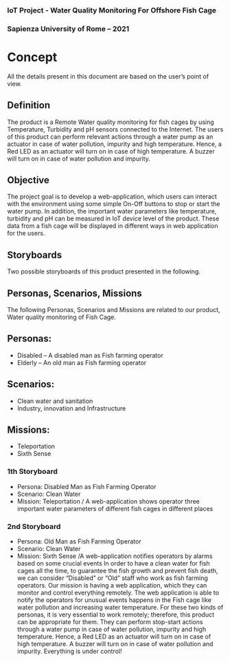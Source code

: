 ### IoT Project - Water Quality Monitoring For Offshore Fish Cage

### Sapienza University of Rome – 2021

# Concept

All the details present in this document are based on the user’s point of view.

## Definition

The product is a Remote Water quality monitoring for fish cages by using Temperature, Turbidity and pH
sensors connected to the Internet. The users of this product can perform relevant actions through a
water pump as an actuator in case of water pollution, impurity and high temperature. Hence, a Red LED
as an actuator will turn on in case of high temperature. A buzzer will turn on in case of water pollution
and impurity.

## Objective

The project goal is to develop a web-application, which users can interact with the environment using
some simple On-Off buttons to stop or start the water pump. In addition, the important water
parameters like temperature, turbidity and pH can be measured in IoT device level of the product. These
data from a fish cage will be displayed in different ways in web application for the users.

## Storyboards

Two possible storyboards of this product presented in the following.

## Personas, Scenarios, Missions

The following Personas, Scenarios and Missions are related to our product, Water quality monitoring of
Fish Cage.

## Personas:

- Disabled – A disabled man as Fish farming operator
- Elderly – An old man as Fish farming operator

## Scenarios:

- Clean water and sanitation
- Industry, innovation and Infrastructure

## Missions:

- Teleportation
- Sixth Sense

### 1th Storyboard

- Persona: Disabled Man as Fish Farming Operator
- Scenario: Clean Water
- Mission: Teleportation / A web-application shows operator three important water parameters of different fish cages in different places

### 2nd Storyboard

- Persona: Old Man as Fish Farming Operator
- Scenario: Clean Water
- Mission: Sixth Sense /A web-application notifies operators by alarms based on some crucial events
  In order to have a clean water for fish cages all the time, to guarantee the fish growth and prevent fish
  death, we can consider “Disabled” or “Old” staff who work as fish farming operators. Our mission is
  having a web application, which they can monitor and control everything remotely. The web application
  is able to notify the operators for unusual events happens in the Fish cage like water pollution and
  increasing water temperature. For these two kinds of personas, it is very essential to work remotely;
  therefore, this product can be appropriate for them. They can perform stop-start actions through a
  water pump in case of water pollution, impurity and high temperature. Hence, a Red LED as an actuator
  will turn on in case of high temperature. A buzzer will turn on in case of water pollution and impurity.
  Everything is under control!
